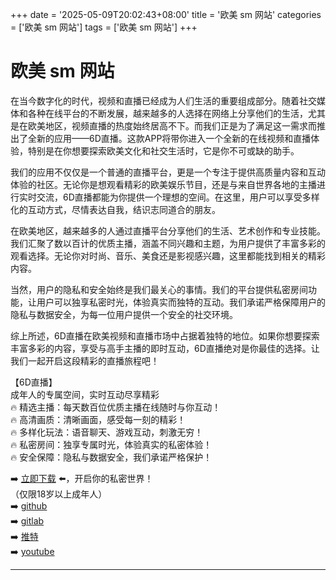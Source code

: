 +++
date = '2025-05-09T20:02:43+08:00'
title = '欧美 sm 网站'
categories = ['欧美 sm 网站']
tags = ['欧美 sm 网站']
+++

# 欧美 sm 网站

在当今数字化的时代，视频和直播已经成为人们生活的重要组成部分。随着社交媒体和各种在线平台的不断发展，越来越多的人选择在网络上分享他们的生活，尤其是在欧美地区，视频直播的热度始终居高不下。而我们正是为了满足这一需求而推出了全新的应用——6D直播。这款APP将带你进入一个全新的在线视频和直播体验，特别是在你想要探索欧美文化和社交生活时，它是你不可或缺的助手。

我们的应用不仅仅是一个普通的直播平台，更是一个专注于提供高质量内容和互动体验的社区。无论你是想观看精彩的欧美娱乐节目，还是与来自世界各地的主播进行实时交流，6D直播都能为你提供一个理想的空间。在这里，用户可以享受多样化的互动方式，尽情表达自我，结识志同道合的朋友。

在欧美地区，越来越多的人通过直播平台分享他们的生活、艺术创作和专业技能。我们汇聚了数以百计的优质主播，涵盖不同兴趣和主题，为用户提供了丰富多彩的观看选择。无论你对时尚、音乐、美食还是影视感兴趣，这里都能找到相关的精彩内容。

当然，用户的隐私和安全始终是我们最关心的事情。我们的平台提供私密房间功能，让用户可以独享私密时光，体验真实而独特的互动。我们承诺严格保障用户的隐私与数据安全，为每一位用户提供一个安全的社交环境。

综上所述，6D直播在欧美视频和直播市场中占据着独特的地位。如果你想要探索丰富多彩的内容，享受与高手主播的即时互动，6D直播绝对是你最佳的选择。让我们一起开启这段精彩的直播旅程吧！

【6D直播】  
成年人的专属空间，实时互动尽享精彩  
🔥 精选主播：每天数百位优质主播在线随时与你互动！  
🔥 高清画质：清晰画面，感受每一刻的精彩！  
🔥 多样化玩法：语音聊天、游戏互动，刺激无穷！  
🔥 私密房间：独享专属时光，体验真实的私密体验！  
🔥 安全保障：隐私与数据安全，我们承诺严格保护！  

➡️ [立即下载](https://down123.s3.ap-east-1.amazonaws.com/down/down.html?channelCode=blog) ⬅️，开启你的私密世界！  
（仅限18岁以上成年人）  
➡️ [github](https://aldult-live.github.io/)  
➡️ [gitlab](https://seo-09598d.gitlab.io/)  
➡️ [推特](https://x.com/wegame33)  
➡️ [youtube](https://www.youtube.com/@6Dlive)  

---
